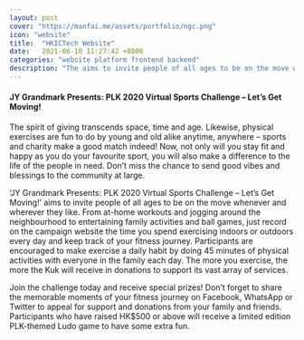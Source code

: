 ```yaml
---
layout: post
cover: "https://manfai.me/assets/portfolio/ngc.png"
icon: "website"
title:  "HKICTech Website"
date:   2021-06-10 11:27:42 +0800
categories: "website platform frontend backend"
description: "The aims to invite people of all ages to be on the move whenever and wherever they like."
---
```

#### JY Grandmark Presents: PLK 2020 Virtual Sports Challenge – Let’s Get Moving!
The spirit of giving transcends space, time and age. Likewise, physical exercises are fun to do by young and old alike anytime, anywhere – sports and charity make a good match indeed! Now, not only will you stay fit and happy as you do your favourite sport, you will also make a difference to the life of the people in need. Don’t miss the chance to send good vibes and blessings to the community at large.

‘JY Grandmark Presents: PLK 2020 Virtual Sports Challenge – Let’s Get Moving!’ aims to invite people of all ages to be on the move whenever and wherever they like. From at-home workouts and jogging around the neighbourhood to entertaining family activities and ball games, just record on the campaign website the time you spend exercising indoors or outdoors every day and keep track of your fitness journey. Participants are encouraged to make exercise a daily habit by doing 45 minutes of physical activities with everyone in the family each day. The more you exercise, the more the Kuk will receive in donations to support its vast array of services.

Join the challenge today and receive special prizes! Don’t forget to share the memorable moments of your fitness journey on Facebook, WhatsApp or Twitter to appeal for support and donations from your family and friends. Participants who have raised HK$500 or above will receive a limited edition PLK-themed Ludo game to have some extra fun.